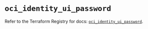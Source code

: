 # `oci_identity_ui_password`

Refer to the Terraform Registry for docs: [`oci_identity_ui_password`](https://registry.terraform.io/providers/oracle/oci/6.18.0/docs/resources/identity_ui_password).
